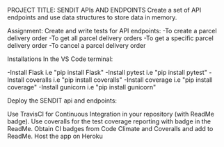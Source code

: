PROJECT TITLE: SENDIT APIs AND ENDPOINTS
Create a set of API endpoints and use data structures to store data in memory.

Assignment:
Create and write tests for API endpoints:
-To create a parcel delivery order
-To get all parcel delivery orders
-To get a specific parcel delivery order
-To cancel a parcel delivery order

Installations In the VS Code terminal:

-Install Flask i.e "pip install Flask"
-Install pytest i.e "pip install pytest"
-Install coveralls i.e "pip install coveralls"
-Install coverage i.e "pip install coverage"
-Install gunicorn i.e "pip install gunicorn"

Deploy the SENDIT api and endpoints:

Use TravisCI for Continuous Integration in your repository (with ReadMe badge).
Use coveralls for the test coverage reporting with badge in the ReadMe.
Obtain CI badges from Code Climate and Coveralls and add to ReadMe.
Host the app on Heroku